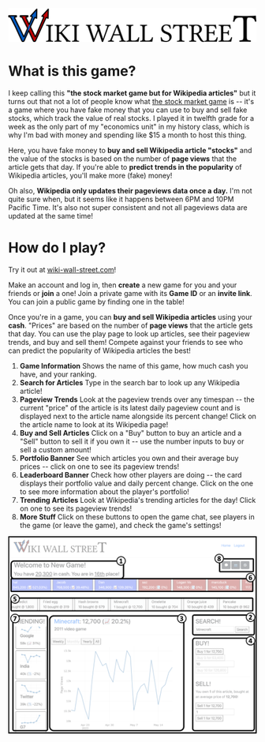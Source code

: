 ![](https://github.com/quoctran98/Wiki-Wall-Street/blob/master/server/static/img/wordmark.png)

# What is this game?

I keep calling this **"the stock market game but for Wikipedia articles"**
but it turns out that not a lot of people know what 
[the stock market game](https://www.marketwatch.com/games) is
-- it's a game where you have fake money that you can use to buy and sell fake stocks,
which track the value of real stocks. I played it in twelfth grade for a week as the only part of
my "economics unit" in my history class, which is why I'm bad with money 
and spending like $15 a month to host this thing.

Here, you have fake money to **buy and sell Wikipedia article "stocks"**
and the value of the stocks is based on the number of **page views** that the article gets that day.
If you're able to **predict trends in the popularity** of Wikipedia articles, you'll make more (fake) money!

Oh also, **Wikipedia only updates their pageviews data once a day.**
I'm not quite sure when, but it seems like it happens between 6PM and 10PM Pacific Time.
It's also not super consistent and not all pageviews data are updated at the same time!

# How do I play?

Try it out at [wiki-wall-street.com](https://wiki-wall-street.com)!

Make an account and log in, then **create** a new game for you and your friends or **join** a one! Join a private game with its **Game ID** or an **invite link**. You can join a public game by finding one in the table!

Once you're in a game, you can **buy and sell Wikipedia articles** using your **cash**. "Prices" are based on the number of **page views** that the article gets that day. You can use the play page to look up articles, see their pageview trends, and buy and sell them! Compete against your friends to see who can predict the popularity of Wikipedia articles the best!

1.  **Game Information** Shows the name of this game, how much cash you have, and your ranking.
2.  **Search for Articles** Type in the search bar to look up any Wikipedia article!
3.  **Pageview Trends** Look at the pageview trends over any timespan -- the current "price" of the article is its latest daily pageview count and is displayed next to the article name alongside its percent change! Click on the article name to look at its Wikipedia page!
4.  **Buy and Sell Articles** Click on a "Buy" button to buy an article and a "Sell" button to sell it if you own it -- use the number inputs to buy or sell a custom amount!
5.  **Portfolio Banner** See which articles you own and their average buy prices -- click on one to see its pageview trends!
6.  **Leaderboard Banner** Check how other players are doing -- the card displays their portfolio value and daily percent change. Click on the one to see more information about the player's portfolio!
7.  **Trending Articles** Look at Wikipedia's trending articles for the day! Click on one to see its pageview trends!
8.  **More Stuff** Click on these buttons to open the game chat, see players in the game (or leave the game), and check the game's settings!

![](https://github.com/quoctran98/Wiki-Wall-Street/blob/master/server/static/img/tutorial/tutorial-main.png)
